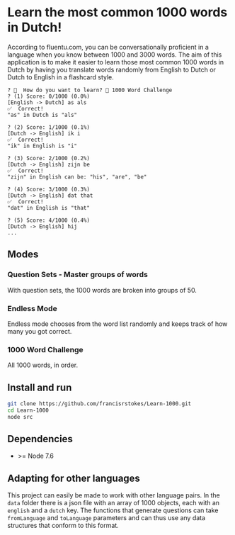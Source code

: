 # Learn the most common 1000 words in Dutch!

According to fluentu.com, you can be conversationally proficient in a language when you know between 1000 and 3000 words.
The aim of this application is to make it easier to learn those most common 1000 words in Dutch by having you translate words randomly from
English to Dutch or Dutch to English in a flashcard style.

```
? 📖  How do you want to learn? 📖 1000 Word Challenge
? (1) Score: 0/1000 (0.0%)
[English -> Dutch] as als
✅  Correct!
"as" in Dutch is "als"

? (2) Score: 1/1000 (0.1%)
[Dutch -> English] ik i
✅  Correct!
"ik" in English is "i"

? (3) Score: 2/1000 (0.2%)
[Dutch -> English] zijn be
✅  Correct!
"zijn" in English can be: "his", "are", "be"

? (4) Score: 3/1000 (0.3%)
[Dutch -> English] dat that
✅  Correct!
"dat" in English is "that"

? (5) Score: 4/1000 (0.4%)
[Dutch -> English] hij
...
```

## Modes

### Question Sets - Master groups of words

With question sets, the 1000 words are broken into groups of 50.

### Endless Mode

Endless mode chooses from the word list randomly and keeps track of how many you got correct.

### 1000 Word Challenge

All 1000 words, in order.

## Install and run

```bash
git clone https://github.com/francisrstokes/Learn-1000.git
cd Learn-1000
node src
```

## Dependencies

- \>= Node 7.6


## Adapting for other languages

This project can easily be made to work with other language pairs. In the `data` folder there is a json file with an array of 1000 objects, each with an `english` and a `dutch` key.
The functions that generate questions can take `fromLanguage` and `toLanguage` parameters and can thus use any data structures that conform to this format.
